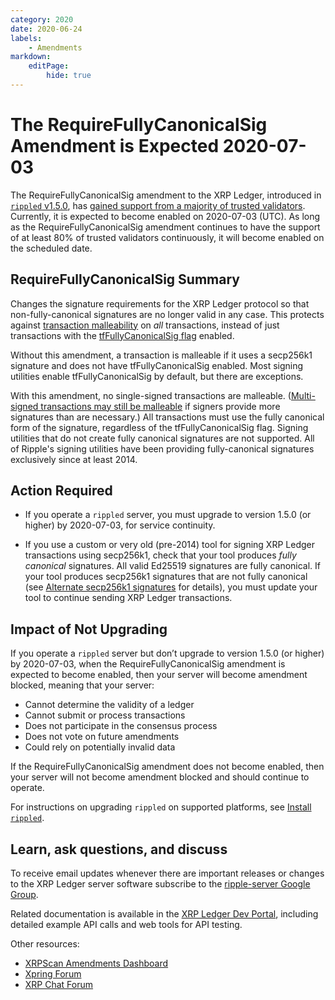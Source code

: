 ```yaml
---
category: 2020
date: 2020-06-24
labels:
    - Amendments
markdown:
    editPage:
        hide: true
---
```

# The RequireFullyCanonicalSig Amendment is Expected 2020-07-03

The RequireFullyCanonicalSig amendment to the XRP Ledger, introduced in [`rippled` v1.5.0](https://github.com/ripple/rippled/releases/tag/1.5.0), has [gained support from a majority of trusted validators](https://xrpcharts.ripple.com/#/transactions/4DF3E28D6920D917CE0A0A9E341BC5F792B3584E2DD5E679BD7679FE0875AEE6). Currently, it is expected to become enabled on 2020-07-03 (UTC). As long as the RequireFullyCanonicalSig amendment continues to have the support of at least 80% of trusted validators continuously, it will become enabled on the scheduled date.

<!-- BREAK -->

## RequireFullyCanonicalSig Summary

Changes the signature requirements for the XRP Ledger protocol so that non-fully-canonical signatures are no longer valid in any case. This protects against [transaction malleability](https://xrpl.org/transaction-malleability.html) on _all_ transactions, instead of just transactions with the [tfFullyCanonicalSig flag](https://xrpl.org/transaction-common-fields.html#global-flags) enabled.

Without this amendment, a transaction is malleable if it uses a secp256k1 signature and does not have tfFullyCanonicalSig enabled. Most signing utilities enable tfFullyCanonicalSig by default, but there are exceptions.

With this amendment, no single-signed transactions are malleable. ([Multi-signed transactions may still be malleable](https://xrpl.org/transaction-malleability.html#malleability-with-multi-signatures) if signers provide more signatures than are necessary.) All transactions must use the fully canonical form of the signature, regardless of the tfFullyCanonicalSig flag. Signing utilities that do not create fully canonical signatures are not supported. All of Ripple's signing utilities have been providing fully-canonical signatures exclusively since at least 2014.


## Action Required

- If you operate a `rippled` server, you must upgrade to version 1.5.0 (or higher) by 2020-07-03, for service continuity.

- If you use a custom or very old (pre-2014) tool for signing XRP Ledger transactions using secp256k1, check that your tool produces _fully canonical_ signatures. All valid Ed25519 signatures are fully canonical. If your tool produces secp256k1 signatures that are not fully canonical (see [Alternate secp256k1 signatures](https://xrpl.org/transaction-malleability.html#alternate-secp256k1-signatures) for details), you must update your tool to continue sending XRP Ledger transactions.

## Impact of Not Upgrading

If you operate a `rippled` server but don’t upgrade to version 1.5.0 (or higher) by 2020-07-03, when the RequireFullyCanonicalSig amendment is expected to become enabled, then your server will become amendment blocked, meaning that your server:

* Cannot determine the validity of a ledger
* Cannot submit or process transactions
* Does not participate in the consensus process
* Does not vote on future amendments
* Could rely on potentially invalid data

If the RequireFullyCanonicalSig amendment does not become enabled, then your server will not become amendment blocked and should continue to operate.

For instructions on upgrading `rippled` on supported platforms, see [Install `rippled`](https://xrpl.org/install-rippled.html).

## Learn, ask questions, and discuss

To receive email updates whenever there are important releases or changes to the XRP Ledger server software subscribe to the [ripple-server Google Group](https://groups.google.com/forum/#!forum/ripple-server).

Related documentation is available in the [XRP Ledger Dev Portal](https://xrpl.org/), including detailed example API calls and web tools for API testing.

Other resources:

* [XRPScan Amendments Dashboard](https://xrpscan.com/amendments)
* [Xpring Forum](https://forum.xpring.io/)
* [XRP Chat Forum](http://www.xrpchat.com/)
